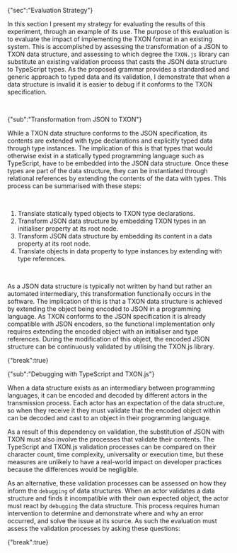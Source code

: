 {"sec":"Evaluation Strategy"}

In this section I present my strategy for evaluating the results of this experiment, through an example of its use. The purpose of this evaluation is to evaluate the impact of implementing the TXON format in an existing system. This is accomplished by assessing the transformation of a JSON to TXON data structure, and assessing to which degree the `TXON.js` library can substitute an existing validation process that casts the JSON data structure to TypeScript types. As the proposed grammar provides a standardised and generic approach to typed data and its validation, I demonstrate that when a data structure is invalid it is easier to debug if it conforms to the TXON specification.

<br>

{"sub":"Transformation from JSON to TXON"}

While a TXON data structure conforms to the JSON specification, its contents are extended with type declarations and explicitly typed data through type instances. The implication of this is that types that would otherwise exist in a statically typed programming language such as TypeScript, have to be embedded into the JSON data structure. Once these types are part of the data structure, they can be instantiated through relational references by extending the contents of the data with types. This process can be summarised with these steps:

<br>

1. Translate statically typed objects to TXON type declarations.
2. Transform JSON data structure by embedding TXON types in an initialiser property at its root node.
3. Transform JSON data structure by embedding its content in a data property at its root node.
4. Translate objects in data property to type instances by extending with type references.

<br>

As a JSON data structure is typically not written by hand but rather an automated intermediary, this transformation functionally occurs in the software. The implication of this is that a TXON data structure is achieved by extending the object being encoded to JSON in a programming language. As TXON conforms to the JSON specification it is already compatible with JSON encoders, so the functional implementation only requires extending the encoded object with an initialiser and type references. During the modification of this object, the encoded JSON structure can be continuously validated by utilising the TXON.js library.

{"break":true}

{"sub":"Debugging with TypeScript and TXON.js"}

When a data structure exists as an intermediary between programming languages, it can be encoded and decoded by different actors in the transmission process. Each actor has an expectation of the data structure, so when they receive it they must validate that the encoded object within can be decoded and cast to an object in their programming language.

As a result of this dependency on validation, the substitution of JSON with TXON must also involve the processes that validate their contents. The TypeScript and TXON.js validation processes can be compared on their character count, time complexity, universality or execution time, but these measures are unlikely to have a real-world impact on developer practices because the differences would be negligible.

As an alternative, these validation processes can be assessed on how they inform the `debugging` of data structures. When an actor validates a data structure and finds it incompatible with their own expected object, the actor must react by `debugging` the data structure. This process requires human intervention to determine and demonstrate where and why an error occurred, and solve the issue at its source. As such the evaluation must assess the validation processes by asking these questions:

<!--

<br>

1. What is the expected feedback from validation?
2. What is the expected reaction to an invalid data structure?
3. What is the expected approach to debugging an invalid data structure?

<br>

This assessment demonstrates that the TXON implementation is easier to debug than the existing JSON and TypeScript setup. I also take into consideration that the aim of the JSON format is to be human-readable. As a result the TXON format is not a suitable alternative if it only achieves type-extensibility by sacrificing readability.

-->

{"break":true}